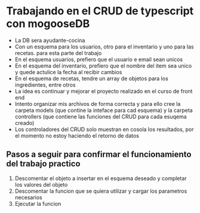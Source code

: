 # Trabajando en el CRUD de typescript con mogooseDB

- La DB sera ayudante-cocina
- Con un esquema para los usuarios, otro para el inventario y uno para las recetas. para esta parte del trabajo
- En el esquema usuarios, prefiero que el usuario e email sean unicos
- En el esquema del inventario, prefiero que el nombre del item sea unico y quede actulice la fecha al recibir cambios
- En el esquema de recetas, tendre un array de objetos para los ingredientes, entre otros
- La idea es continuar y mejorar el proyecto realizado en el curso de front end
- Intento organizar mis archivos de forma correcta y para ello cree la carpeta models (que contine la inteface para cad esquema) y la carpeta controllers (que contiene las funciones del CRUD para cada esuqema creado)
- Los controladores del CRUD solo muestran en cosola los resultados, por el momento no estoy haciendo el retorno de datos

## Pasos a seguir para confirmar el funcionamiento del trabajo practico

1. Descomentar el objeto a insertar en el esquema deseado y completar los valores del objeto
2. Descomentar la funcion que se quiera utilizar y cargar los parametros necesarios
3. Ejecutar la funcion
